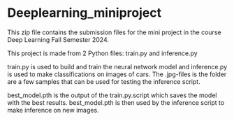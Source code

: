 # Deeplearning_miniproject

This zip file contains the submission files for the mini project in the course Deep Learning Fall Semester 2024. 

This project is made from 2 Python files: train.py and inference.py 

train.py is used to build and train the neural network model and inference.py is used to make classifications on images of cars. The .jpg-files is the folder are a few samples that can be used for testing the inference script. 

best_model.pth is the output of the train.py.script which saves the model with the best results. best_model.pth is then used by the inference script to make inference on new images. 
